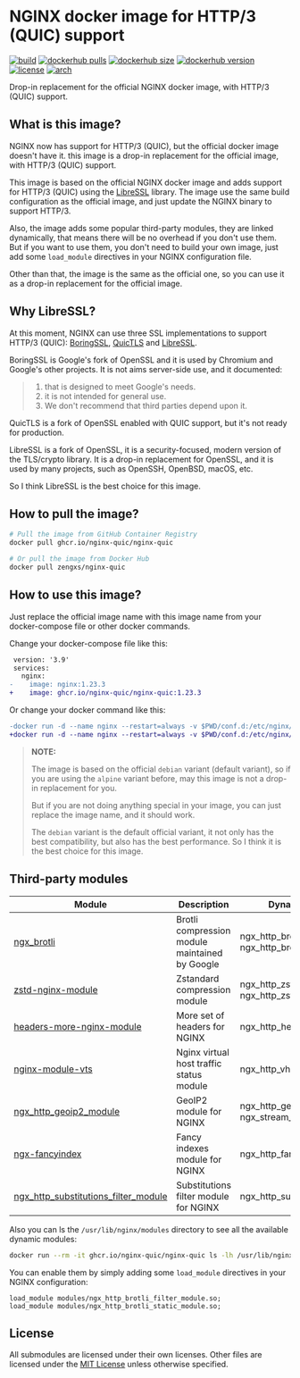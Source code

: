 # NGINX docker image for HTTP/3 (QUIC) support

[![build][gha-badge]][gha-link]
[![dockerhub pulls][dockerhub-pull-badge]][dockerhub-tags]
[![dockerhub size][dockerhub-size-badge]][dockerhub-tags]
[![dockerhub version][dockerhub-version-badge]][dockerhub-tags]
[![license][license-badge]][license]
[![arch][arch-badge]][dockerhub-tags]

[gha-badge]: https://github.com/nginx-quic/docker-nginx-quic/actions/workflows/ci.yml/badge.svg
[gha-link]: https://github.com/nginx-quic/docker-nginx-quic/actions/workflows/ci.yml
[dockerhub-tags]: https://hub.docker.com/r/zengxs/nginx-quic/tags
[dockerhub-pull-badge]: https://img.shields.io/docker/pulls/zengxs/nginx-quic?logo=docker
[dockerhub-size-badge]: https://img.shields.io/docker/image-size/zengxs/nginx-quic?logo=docker
[dockerhub-version-badge]: https://img.shields.io/docker/v/zengxs/nginx-quic?logo=docker
[license-badge]: https://img.shields.io/github/license/nginx-quic/nginx-quic
[license]: ./LICENSE
[arch-badge]: https://img.shields.io/badge/arch-x86__64%20%7C%20arm64-lightgrey
[libressl]: https://www.libressl.org/
[quictls]: https://github.com/quictls/openssl/
[boringssl]: https://boringssl.googlesource.com/boringssl/

Drop-in replacement for the official NGINX docker image, with HTTP/3 (QUIC) support.

## What is this image?

NGINX now has support for HTTP/3 (QUIC), but the official docker image doesn't have it.
this image is a drop-in replacement for the official image, with HTTP/3 (QUIC) support.

This image is based on the official NGINX docker image and adds support for HTTP/3 (QUIC)
using the [LibreSSL][libressl] library. The image use the same build configuration as the
official image, and just update the NGINX binary to support HTTP/3.

Also, the image adds some popular third-party modules, they are linked dynamically, that
means there will be no overhead if you don't use them. But if you want to use them, you
don't need to build your own image, just add some `load_module` directives in your NGINX
configuration file.

Other than that, the image is the same as the official one, so you can use it as a drop-in
replacement for the official image.

## Why LibreSSL?

At this moment, NGINX can use three SSL implementations to support HTTP/3 (QUIC):
[BoringSSL][boringssl], [QuicTLS][quictls] and [LibreSSL][libressl].

BoringSSL is Google's fork of OpenSSL and it is used by Chromium and Google's other projects.
It is not aims server-side use, and it documented:

> 1. that is designed to meet Google's needs.
> 2. it is not intended for general use.
> 3. We don't recommend that third parties depend upon it.

QuicTLS is a fork of OpenSSL enabled with QUIC support, but it's not ready for production.

LibreSSL is a fork of OpenSSL, it is a security-focused, modern version of the TLS/crypto
library. It is a drop-in replacement for OpenSSL, and it is used by many projects, such as
OpenSSH, OpenBSD, macOS, etc.

So I think LibreSSL is the best choice for this image.

## How to pull the image?

```sh
# Pull the image from GitHub Container Registry
docker pull ghcr.io/nginx-quic/nginx-quic

# Or pull the image from Docker Hub
docker pull zengxs/nginx-quic
```

## How to use this image?

Just replace the official image name with this image name from your docker-compose file or
other docker commands.

Change your docker-compose file like this:

```diff
 version: '3.9'
 services:
   nginx:
-    image: nginx:1.23.3
+    image: ghcr.io/nginx-quic/nginx-quic:1.23.3
```

Or change your docker command like this:

```diff
-docker run -d --name nginx --restart=always -v $PWD/conf.d:/etc/nginx/conf.d -p 80:80 -p 443:443 nginx:1.23.3
+docker run -d --name nginx --restart=always -v $PWD/conf.d:/etc/nginx/conf.d -p 80:80 -p 443:443 ghcr.io/nginx-quic/nginx-quic:1.23.3
```

> **NOTE:**
>
> The image is based on the official `debian` variant (default variant), so if you are
> using the `alpine` variant before, may this image is not a drop-in replacement for you.
>
> But if you are not doing anything special in your image, you can just replace the image
> name, and it should work.
>
> The `debian` variant is the default official variant, it not only has the best compatibility,
> but also has the best performance. So I think it is the best choice for this image.

## Third-party modules

| Module                                                  | Description                                    | Dynamic module file name                                              |
| ------------------------------------------------------- | ---------------------------------------------- | --------------------------------------------------------------------- |
| [ngx_brotli][mod-brotli]                                | Brotli compression module maintained by Google | ngx_http_brotli_filter_module.so<br/>ngx_http_brotli_static_module.so |
| [zstd-nginx-module][mod-zstd]                           | Zstandard compression module                   | ngx_http_zstd_filter_module.so<br/>ngx_http_zstd_static_module.so     |
| [headers-more-nginx-module][mod-headers-more]           | More set of headers for NGINX                  | ngx_http_headers_more_filter_module.so                                |
| [nginx-module-vts][mod-vts]                             | Nginx virtual host traffic status module       | ngx_http_vhost_traffic_status_module.so                               |
| [ngx_http_geoip2_module][mod-geoip2]                    | GeoIP2 module for NGINX                        | ngx_http_geoip2_module.so<br/>ngx_stream_geoip2_module.so             |
| [ngx-fancyindex][mod-fancyindex]                        | Fancy indexes module for NGINX                 | ngx_http_fancyindex_module.so                                         |
| [ngx_http_substitutions_filter_module][mod-subs-filter] | Substitutions filter module for NGINX          | ngx_http_subs_filter_module.so                                        |

[mod-brotli]: https://github.com/google/ngx_brotli
[mod-zstd]: https://github.com/tokers/zstd-nginx-module
[mod-headers-more]: https://github.com/openresty/headers-more-nginx-module
[mod-vts]: https://github.com/vozlt/nginx-module-vts
[mod-geoip2]: https://github.com/leev/ngx_http_geoip2_module
[mod-fancyindex]: https://github.com/aperezdc/ngx-fancyindex
[mod-subs-filter]: https://github.com/yaoweibin/ngx_http_substitutions_filter_module

Also you can ls the `/usr/lib/nginx/modules` directory to see all the available dynamic modules:

```sh
docker run --rm -it ghcr.io/nginx-quic/nginx-quic ls -lh /usr/lib/nginx/modules/
```

You can enable them by simply adding some `load_module` directives in your NGINX configuration:

```nginx
load_module modules/ngx_http_brotli_filter_module.so;
load_module modules/ngx_http_brotli_static_module.so;
```

## License

All submodules are licensed under their own licenses. Other files are licensed under the
[MIT License][license] unless otherwise specified.
